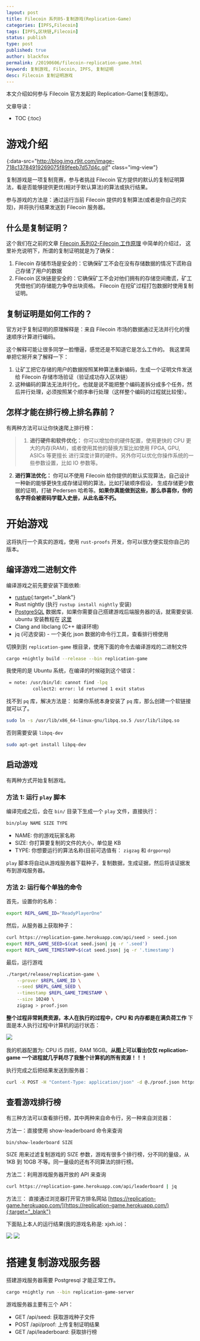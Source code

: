 ```yaml
---
layout: post
title: Filecoin 系列05-复制游戏(Replication-Game)
categories: [IPFS,Filecoin]
tags: [IPFS,区块链,Filecoin]
status: publish
type: post
published: true
author: blackfox
permalink: /20190606/filecoin-replication-game.html
keyword: 复制游戏, Filecoin, IPFS, 复制证明
desc: Filecoin 复制证明游戏
---
```


本文介绍如何参与 Filecoin 官方发起的 Replication-Game(复制游戏)。


文章导读：

* TOC
{:toc}


# 游戏介绍

![](/images/1px.png){:data-src="http://blog.img.r9it.com/image-718c13784919269075f89feeb7d57d4c.gif" class="img-view"}

复制游戏是一项复制竞赛，参与者挑战 Filecoin 官方提供的默认的复制证明算法，看是否能够提供更优(相对于默认算法)的算法或执行结果。

参与游戏的方法是：通过运行当前 Filecoin 提供的复制算法(或者是你自己的实现)，并将执行结果发送到 Filecoin 服务器。

## 什么是复制证明？

这个我们在之前的文章 [Filecoin 系列02-Filecoin 工作原理](/20190226/how-filecoin-work.html#复制证明) 中简单的介绍过，
这里补充说明下，所谓的复制证明就是为了确保：

1. Filecoin 存储市场是安全的：它确保矿工不会在没有存储数据的情况下谎称自己存储了用户的数据
2. Filecoin 区块链是安全的：它确保矿工不会对他们拥有的存储空间撒谎，矿工凭借他们的存储能力争夺出块资格。
Filecoin 在挖矿过程打包数据时使用复制证明。

## 复制证明是如何工作的？

官方对于复制证明的原理解释是：来自 Filecoin 市场的数据通过无法并行化的慢速顺序计算进行编码。

这个解释可能让很多同学一脸懵逼，感觉还是不知道它是怎么工作的。 我这里简单把它掰开来了解释一下：

1. 让矿工把它存储的用户的数据按照某种算法重新编码，生成一个证明文件发送给 Filecoin 存储市场验证（验证成功存入区块链）
2. 这种编码的算法无法并行化，也就是说不能把整个编码差拆分成多个任务，然后并行处理，必须按照某个顺序串行处理（这样整个编码的过程就比较慢）。

## 怎样才能在排行榜上排名靠前？

有两种方法可以让你快速爬上排行榜：

> 1. __进行硬件和软件优化：__ 你可以增加你的硬件配置，使用更快的 CPU 更大的内存(RAM)，或者使用其他的替换方案比如使用 FPGA, GPU, ASICs 等更擅长
进行深度计算的硬件。另外你可以优化你操作系统的一些参数设置，比如 IO 参数等。
2. __进行算法优化：__ 你可以不使用 Filecoin 给你提供的默认实现算法，自己设计一种新的能够更快生成存储证明的算法，比如打破顺序假设，
生成存储更少数据的证明，打破 Pedersen 哈希等。__如果你真能做到这些，那么恭喜你，你的名字将会被密码学载入史册，从此名垂不朽。__

# 开始游戏

这将执行一个真实的游戏，使用 `rust-proofs` 开发，你可以很方便实现你自己的版本。

## 编译游戏二进制文件

编译游戏之前先要安装下面依赖:

* [rustup](https://www.rust-lang.org/tools/install){:target="_blank"}
* Rust nightly (执行 `rustup install nightly` 安装)
* [PostgreSQL](https://www.postgresql.org/) 数据库，如果你需要自己搭建游戏后端服务器的话，就需要安装. ubuntu 安装教程在
[这里](https://www.postgresql.org/download/linux/ubuntu/)
* Clang and libclang (C++ 编译环境)
* jq (可选安装) - 一个美化 json 数据的命令行工具，查看排行榜使用

切换到到 `replication-game` 根目录，使用下面的命令去编译游戏的二进制文件

```bash
cargo +nightly build --release --bin replication-game
```

我使用的是 Ubuntu 系统，在编译的时候碰到这个错误：

```bash
 = note: /usr/bin/ld: cannot find -lpq
          collect2: error: ld returned 1 exit status
```

找不到 `pq` 库，解决方法是： 如果你系统本身安装了 `pq` 库，那么创建一个软链接就可以了。

```bash
sudo ln -s /usr/lib/x86_64-linux-gnu/libpq.so.5 /usr/lib/libpq.so
```

否则需要安装 `libpq-dev`

```bash
sudo apt-get install libpq-dev
```

## 启动游戏

有两种方式开始复制游戏。

### 方法 1: 运行 `play` 脚本

编译完成之后，会在 `bin/` 目录下生成一个 `play` 文件，直接执行：

```bash
bin/play NAME SIZE TYPE
```
* NAME: 你的游戏玩家名称
* SIZE: 你打算要复制的文件的大小，单位是 KB
* TYPE: 你想要运行的算法名称(目前可选值有： `zigzag` 和 `drgporep`)

`play` 脚本将自动从游戏服务器下载种子，复制数据，生成证据，然后将该证据发布到游戏服务器。

### 方法 2: 运行每个单独的命令
首先，设置你的名称：

```bash
export REPL_GAME_ID="ReadyPlayerOne"
```
然后，从服务器上获取种子：

```bash
curl https://replication-game.herokuapp.com/api/seed > seed.json
export REPL_GAME_SEED=$(cat seed.json| jq -r '.seed')
export REPL_GAME_TIMESTAMP=$(cat seed.json| jq -r '.timestamp')
```

最后，运行游戏

```bash
./target/release/replication-game \
	--prover $REPL_GAME_ID \
	--seed $REPL_GAME_SEED \
	--timestamp $REPL_GAME_TIMESTAMP \
	--size 10240 \
	zigzag > proof.json
```

**整个过程非常耗费资源，本人在执行的过程中，CPU 和 内存都是在满负荷工作** 下面是本人执行过程中计算机的运行状态：

<img class="img-view" data-src="http://blog.img.r9it.com/image-219c3cc8aa7ccb60f5fede054a7c1b4b.png" src="/images/1px.png" />

我的机器配置为: CPU i5 四核，RAM 16GB。**从图上可以看出仅仅 replication-game 一个进程就几乎耗尽了我整个计算机的所有资源！！！**

执行完成之后把结果发送到服务器：

```bash
curl -X POST -H "Content-Type: application/json" -d @./proof.json https://replication-game.herokuapp.com/api/proof
```

## 查看游戏排行榜

有三种方法可以查看排行榜，其中两种来自命令行，另一种来自浏览器：

方法一：直接使用 show-leaderboard 命令来查询

```bash
bin/show-leaderboard SIZE
```
SIZE 用来过滤复制游戏的 SIZE 参数，游戏有很多个排行榜，分不同的量级，从 1KB 到 10GB 不等。同一量级的还有不同算法的排行榜。

方法二：利用游戏服务器开放的 API 来查询

```bash
curl https://replication-game.herokuapp.com/api/leaderboard | jq
```

方法三： 直接通过浏览器打开官方排名网站 [https://replication-game.herokuapp.com/](https://replication-game.herokuapp.com/){:target="_blank"}

下面贴上本人的运行结果(我的游戏名称是: xjxh.io)：

<img class="img-view" data-src="http://blog.img.r9it.com/image-a443577e637e9febd53d7028fb9a3d0e.png" src="/images/1px.png" />

<img class="img-view" data-src="http://blog.img.r9it.com/image-5d364dbfdebb2ca541d181d9aee195a0.png" src="/images/1px.png" />

# 搭建复制游戏服务器

搭建游戏服务器需要 Postgresql 才能正常工作。

```bash
cargo +nightly run --bin replication-game-server
```

游戏服务器主要有三个 API：

* GET /api/seed: 获取游戏种子文件
* POST /api/proof: 上传复制证明结果
* GET /api/leaderboard: 获取排行榜
